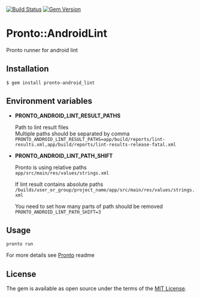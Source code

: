 [![Build Status](https://travis-ci.org/appunite/pronto-android_lint.svg?branch=master)](https://travis-ci.org/appunite/pronto-android_lint)
[![Gem Version](https://badge.fury.io/rb/pronto-android_lint.svg)](https://badge.fury.io/rb/pronto-android_lint)

# Pronto::AndroidLint

Pronto runner for android lint

## Installation

```
$ gem install pronto-android_lint
```

## Environment variables

* **PRONTO_ANDROID_LINT_RESULT_PATHS**

  Path to lint result files<br>
  Multiple paths should be separated by comma<br>
  `PRONTO_ANDROID_LINT_RESULT_PATHS=app/build/reports/lint-results.xml,app/build/reports/lint-results-release-fatal.xml`

* **PRONTO_ANDROID_LINT_PATH_SHIFT**

  Pronto is using relative paths<br>
  `app/src/main/res/values/strings.xml`

  If lint result contains absolute paths<br>
  `/builds/user_or_group/project_name/app/src/main/res/values/strings.xml`

  You need to set how many parts of path should be removed<br>
  `PRONTO_ANDROID_LINT_PATH_SHIFT=3`

## Usage

```
pronto run
```

For more details see [Pronto](https://github.com/prontolabs/pronto) readme

## License

The gem is available as open source under the terms of the [MIT License](http://opensource.org/licenses/MIT).
